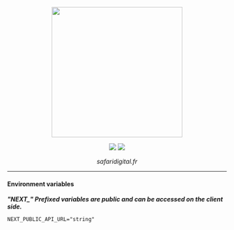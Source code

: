 <p align="center">
    <img width="300" src=".assets/logo-v1_full.svg">
</p>
<div align="center">
    <a href="https://github.com/safari-digital"><img src="https://img.shields.io/badge/safari-digital-green.svg"></a>
    <a href="https://nextjs.org/docs"><img src="https://img.shields.io/badge/NextJS-14-black.svg"></a>
</div>

<p align="center">
    <em>safaridigital.fr</em>
</p>

---

#### Environment variables

***"NEXT_" Prefixed variables are public and can be accessed on the client side.***
```
NEXT_PUBLIC_API_URL="string"
```
